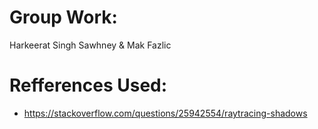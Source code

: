 # Group Work:
Harkeerat Singh Sawhney & Mak Fazlic

# Refferences Used:
- https://stackoverflow.com/questions/25942554/raytracing-shadows